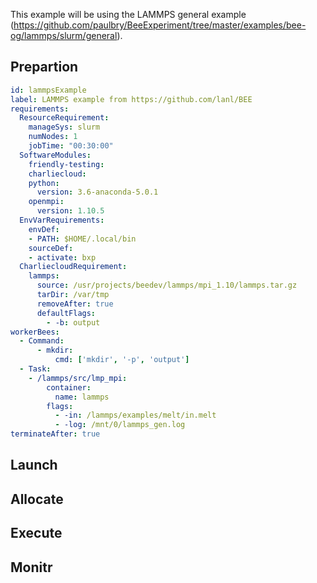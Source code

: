 This example will be using the LAMMPS general example (https://github.com/paulbry/BeeExperiment/tree/master/examples/bee-og/lammps/slurm/general).

## Prepartion

```yaml
id: lammpsExample
label: LAMMPS example from https://github.com/lanl/BEE
requirements:
  ResourceRequirement:
    manageSys: slurm
    numNodes: 1
    jobTime: "00:30:00"
  SoftwareModules:
    friendly-testing:
    charliecloud:
    python:
      version: 3.6-anaconda-5.0.1
    openmpi:
      version: 1.10.5
  EnvVarRequirements:
    envDef:
    - PATH: $HOME/.local/bin
    sourceDef:
    - activate: bxp
  CharliecloudRequirement:
    lammps:
      source: /usr/projects/beedev/lammps/mpi_1.10/lammps.tar.gz
      tarDir: /var/tmp
      removeAfter: true
      defaultFlags:
        - -b: output
workerBees:
  - Command:
      - mkdir:
          cmd: ['mkdir', '-p', 'output']
  - Task:
    - /lammps/src/lmp_mpi:
        container:
          name: lammps
        flags:
          - -in: /lammps/examples/melt/in.melt
          - -log: /mnt/0/lammps_gen.log
terminateAfter: true
```

## Launch

## Allocate

## Execute

## Monitr
